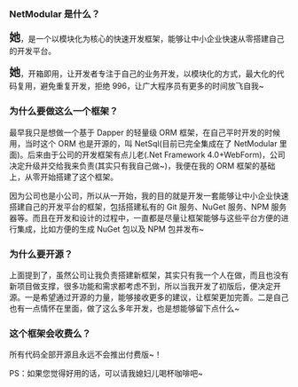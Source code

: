 ### NetModular 是什么？

<span style="font-weight:600;font-size:20px">她</span>，是一个以模块化为核心的快速开发框架，能够让中小企业快速从零搭建自己的开发平台。

<span style="font-weight:600;font-size:20px">她</span>，开箱即用，让开发者专注于自己的业务开发，以模块化的方式，最大化的代码复用，避免重复开发，拒绝 996，让广大程序员有更多的时间放飞自我~

### 为什么要做这么一个框架？

最早我只是想做一个基于 Dapper 的轻量级 ORM 框架，在自己平时开发的时候用，当时这个 ORM 也是开源的，叫 NetSql(目前已完全集成在了 NetModular 里面)。后来由于公司的开发框架有点儿老(.Net Framework 4.0+WebForm)，公司决定升级并交给我来负责(其实只有我自己做~)，我便在我的 ORM 框架的基础上，从零开始搭建了这个框架。

因为公司也是小公司，所以从一开始，我的目的就是开发一套能够让中小企业快速搭建自己的开发平台的框架，包括搭建私有的 Git 服务、NuGet 服务、NPM 服务器等。而且在开发和设计的过程中，一直都是尽量让框架能够与这些平台方便的进行集成，比如方便的生成 NuGet 包以及 NPM 包并发布~

### 为什么要开源？

上面提到了，虽然公司让我负责搭建新框架，其实只有我一个人在做，而且也没有新项目做支撑，很多功能和需求都考虑不到，所以当我开发了初版后，便决定开源。一是希望通过开源的力量，能够接收更多的建议，让框架更加完善。二是自己也有一点情怀在里面，做了这么多年开发，也是想能够留下点什么~

### 这个框架会收费么？

所有代码全部开源且永远不会推出付费版~！

PS：如果您觉得好用的话，可以请我媳妇儿喝杯咖啡吧~

<nm-sponsor/>
